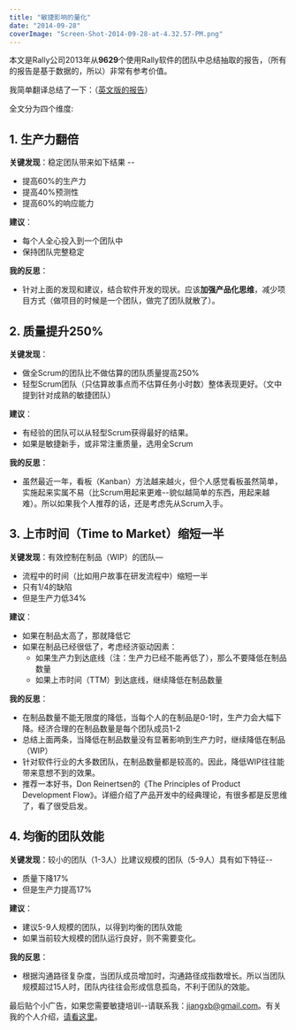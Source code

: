 ```yaml
---
title: "敏捷影响的量化"
date: "2014-09-28"
coverImage: "Screen-Shot-2014-09-28-at-4.32.57-PM.png"
---
```


本文是Rally公司2013年从**9629**个使用Rally软件的团队中总结抽取的报告，（所有的报告是基于数据的，所以）非常有参考价值。

我简单翻译总结了一下：（[英文版的报告](https://www.rallydev.com/sites/default/files/ImpactAgile_Quantified.pdf)）

全文分为四个维度:

## 1\. 生产力翻倍

**关键发现**：稳定团队带来如下结果 --

- 提高60%的生产力
- 提高40%预测性
- 提高60%的响应能力

**建议**：

- 每个人全心投入到一个团队中
- 保持团队完整稳定

**我的反思**：

- 针对上面的发现和建议，结合软件开发的现状。应该**加强产品化思维**，减少项目方式（做项目的时候是一个团队，做完了团队就散了）。

## 2\. 质量提升250%

**关键发现**：

- 做全Scrum的团队比不做估算的团队质量提高250%
- 轻型Scrum团队（只估算故事点而不估算任务小时数）整体表现更好。（文中提到针对成熟的敏捷团队）

**建议**：

- 有经验的团队可以从轻型Scrum获得最好的结果。
- 如果是敏捷新手，或非常注重质量，选用全Scrum

**我的反思**：

- 虽然最近一年，看板（Kanban）方法越来越火，但个人感觉看板虽然简单，实施起来实属不易（比Scrum用起来更难--貌似越简单的东西，用起来越难）。所以如果我个人推荐的话，还是考虑先从Scrum入手。

## 3\. 上市时间（Time to Market）缩短一半

**关键发现**：有效控制在制品（WIP）的团队—

- 流程中的时间（比如用户故事在研发流程中）缩短一半
- 只有1/4的缺陷
- 但是生产力低34%

**建议**：

- 如果在制品太高了，那就降低它
- 如果在制品已经很低了，考虑经济驱动因素：
    - 如果生产力到达底线（注：生产力已经不能再低了），那么不要降低在制品数量
    - 如果上市时间（TTM）到达底线，继续降低在制品数量

**我的反思**：

- 在制品数量不能无限度的降低，当每个人的在制品是0-1时，生产力会大幅下降。经济合理的在制品数量是每个团队成员1-2
- 总结上面两条，当降低在制品数量没有显著影响到生产力时，继续降低在制品（WIP）
- 针对软件行业的大多数团队，在制品数量都是较高的。因此，降低WIP往往能带来意想不到的效果。
- 推荐一本好书，Don Reinertsen的《The Principles of Product Development Flow》。详细介绍了产品开发中的经典理论，有很多都是反思维了，看了很受启发。

## 4\. 均衡的团队效能

**关键发现**：较小的团队（1-3人）比建议规模的团队（5-9人）具有如下特征--

- 质量下降17%
- 但是生产力提高17%

**建议**：

- 建议5-9人规模的团队，以得到均衡的团队效能
- 如果当前较大规模的团队运行良好，则不需要变化。

**我的反思**：

- 根据沟通路径复杂度，当团队成员增加时，沟通路径成指数增长。所以当团队规模超过15人时，团队内往往会形成信息孤岛，不利于团队的效能。

最后贴个小广告，如果您需要敏捷培训--请联系我：jiangxb@gmail.com。有关我的个人介绍，[请看这里](http://bobjiang.com/about_bob_jiang/)。
